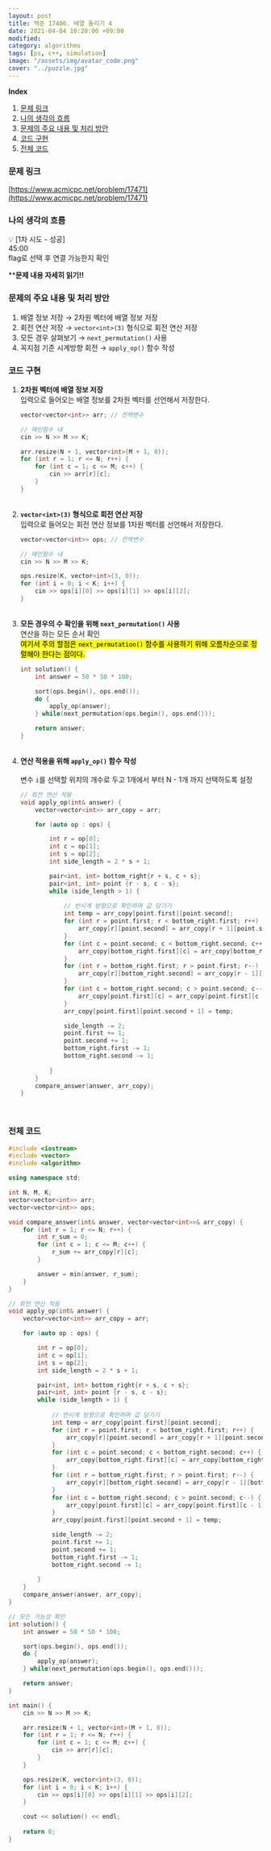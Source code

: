 ```yaml
---
layout: post
title: 백준 17406. 배열 돌리기 4
date: 2021-04-04 10:20:00 +09:00
modified: 
category: algorithms
tags: [ps, c++, simulation]
image: "/assets/img/avatar_code.png"
cover: "../puzzle.jpg"
---
```


**Index**
1. [문제 링크](#문제-링크)
1. [나의 생각의 흐름](#나의-생각의-흐름)
1. [문제의 주요 내용 및 처리 방안](#문제의-주요-내용-및-처리-방안)
1. [코드 구현](#코드-구현)
1. [전체 코드](#전체-코드)

### 문제 링크
[https://www.acmicpc.net/problem/17471](https://www.acmicpc.net/problem/17471)

### 나의 생각의 흐름
💡 [1차 시도 - 성공]<br> 
    45:00<br>
    flag로 선택 후 연결 가능한지 확인<br>

****문제 내용 자세히 읽기!!**

### 문제의 주요 내용 및 처리 방안
1. 배열 정보 저장 → 2차원 벡터에 배열 정보 저장
1. 회전 연산 저장 → `vector<int>(3)` 형식으로 회전 연산 저장
1. 모든 경우 살펴보기 → `next_permutation()` 사용
1. 꼭지점 기준 시계방향 회전 → `apply_op()` 함수 작성

### 코드 구현 
1. **2차원 벡터에 배열 정보 저장**<br>
    입력으로 들어오는 배열 정보를 2차원 벡터를 선언해서 저장한다.<br>
    ```c++
    vector<vector<int>> arr; // 전역변수

    // 메인함수 내 
    cin >> N >> M >> K;

    arr.resize(N + 1, vector<int>(M + 1, 0));
    for (int r = 1; r <= N; r++) {
        for (int c = 1; c <= M; c++) {
            cin >> arr[r][c];
        }
    }
    ```
    <br>
1. **`vector<int>(3)` 형식으로 회전 연산 저장**<br>
    입력으로 들어오는 회전 연산 정보를 1차원 벡터를 선언해서 저장한다.<br>
    ```c++
    vector<vector<int>> ops; // 전역변수

    // 메인함수 내 
    cin >> N >> M >> K;

    ops.resize(K, vector<int>(3, 0));
    for (int i = 0; i < K; i++) {
        cin >> ops[i][0] >> ops[i][1] >> ops[i][2];
    }
    ``` 
    <br>
1. **모든 경우의 수 확인을 위해 `next_permutation()` 사용**<br>
    연산을 하는 모든 순서 확인<br>
    <mark>여기서 주의 할점은 `next_permutation()` 함수를 사용하기 위해 오름차순으로 정렬해야 한다는 점이다.</mark>
    ```c++
    int solution() {
        int answer = 50 * 50 * 100;

        sort(ops.begin(), ops.end());
        do {
            apply_op(answer);
        } while(next_permutation(ops.begin(), ops.end()));

        return answer;
    }
    ```
    <br>
1. **연산 적용을 위해 `apply_op()` 함수 작성**<br>
    <br>
    변수 `i`를 선택할 위치의 개수로 두고 1개에서 부터 N - 1개 까지 선택하도록 설정<br>
    ```c++
    // 회전 연산 적용
    void apply_op(int& answer) {
        vector<vector<int>> arr_copy = arr;

        for (auto op : ops) {

            int r = op[0];
            int c = op[1];
            int s = op[2];
            int side_length = 2 * s + 1;

            pair<int, int> bottom_right{r + s, c + s};
            pair<int, int> point {r - s, c - s};
            while (side_length > 1) {
                
                // 반시계 방향으로 확인하며 값 당기기
                int temp = arr_copy[point.first][point.second];
                for (int r = point.first; r < bottom_right.first; r++) {
                    arr_copy[r][point.second] = arr_copy[r + 1][point.second];
                }
                for (int c = point.second; c < bottom_right.second; c++) {
                    arr_copy[bottom_right.first][c] = arr_copy[bottom_right.first][c + 1];
                }
                for (int r = bottom_right.first; r > point.first; r--) {
                    arr_copy[r][bottom_right.second] = arr_copy[r - 1][bottom_right.second];
                }
                for (int c = bottom_right.second; c > point.second; c--) {
                    arr_copy[point.first][c] = arr_copy[point.first][c - 1];
                }
                arr_copy[point.first][point.second + 1] = temp;

                side_length -= 2;
                point.first += 1;
                point.second += 1;
                bottom_right.first -= 1;
                bottom_right.second -= 1;
        
            }
        }
        compare_answer(answer, arr_copy);
    }
    ```
    <br>

### 전체 코드
```c++
#include <iostream>
#include <vector>
#include <algorithm>

using namespace std;

int N, M, K; 
vector<vector<int>> arr;
vector<vector<int>> ops;

void compare_answer(int& answer, vector<vector<int>>& arr_copy) {
    for (int r = 1; r <= N; r++) {
        int r_sum = 0;
        for (int c = 1; c <= M; c++) {
            r_sum += arr_copy[r][c];
        }

        answer = min(answer, r_sum);
    }
}

// 회전 연산 적용
void apply_op(int& answer) {
    vector<vector<int>> arr_copy = arr;

    for (auto op : ops) {

        int r = op[0];
        int c = op[1];
        int s = op[2];
        int side_length = 2 * s + 1;

        pair<int, int> bottom_right{r + s, c + s};
        pair<int, int> point {r - s, c - s};
        while (side_length > 1) {
            
            // 반시계 방향으로 확인하며 값 당기기
            int temp = arr_copy[point.first][point.second];
            for (int r = point.first; r < bottom_right.first; r++) {
                arr_copy[r][point.second] = arr_copy[r + 1][point.second];
            }
            for (int c = point.second; c < bottom_right.second; c++) {
                arr_copy[bottom_right.first][c] = arr_copy[bottom_right.first][c + 1];
            }
            for (int r = bottom_right.first; r > point.first; r--) {
                arr_copy[r][bottom_right.second] = arr_copy[r - 1][bottom_right.second];
            }
            for (int c = bottom_right.second; c > point.second; c--) {
                arr_copy[point.first][c] = arr_copy[point.first][c - 1];
            }
            arr_copy[point.first][point.second + 1] = temp;

            side_length -= 2;
            point.first += 1;
            point.second += 1;
            bottom_right.first -= 1;
            bottom_right.second -= 1;
    
        }
    }
    compare_answer(answer, arr_copy);
}

// 모든 가능성 확인
int solution() {
    int answer = 50 * 50 * 100;

    sort(ops.begin(), ops.end());
    do {
        apply_op(answer);
    } while(next_permutation(ops.begin(), ops.end()));

    return answer;
}

int main() {
    cin >> N >> M >> K;

    arr.resize(N + 1, vector<int>(M + 1, 0));
    for (int r = 1; r <= N; r++) {
        for (int c = 1; c <= M; c++) {
            cin >> arr[r][c];
        }
    }

    ops.resize(K, vector<int>(3, 0));
    for (int i = 0; i < K; i++) {
        cin >> ops[i][0] >> ops[i][1] >> ops[i][2];
    }

    cout << solution() << endl;
    
    return 0;
}
```

